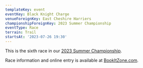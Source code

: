 ```yaml
---
templateKey: event
eventKey: Black Knight Charge
venueForeignKey: East Cheshire Harriers
championshipForeignKey: 2023 Summer Championship
eventType: Race
terrain: Trail
startsAt: '2023-07-26 19:30'
---
```

This is the sixth race in our [2023 Summer Championship](/championships/2023-summer-championship/).

Race information and online entry is available at [BookItZone.com](https://bookitzone.com/martin_mcgann_1/0djFFX).
